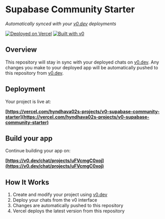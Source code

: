 # Supabase Community Starter

*Automatically synced with your [v0.dev](https://v0.dev) deployments*

[![Deployed on Vercel](https://img.shields.io/badge/Deployed%20on-Vercel-black?style=for-the-badge&logo=vercel)](https://vercel.com/hyndhava02s-projects/v0-supabase-community-starter)
[![Built with v0](https://img.shields.io/badge/Built%20with-v0.dev-black?style=for-the-badge)](https://v0.dev/chat/projects/uFVcmgC0xoj)

## Overview

This repository will stay in sync with your deployed chats on [v0.dev](https://v0.dev).
Any changes you make to your deployed app will be automatically pushed to this repository from [v0.dev](https://v0.dev).

## Deployment

Your project is live at:

**[https://vercel.com/hyndhava02s-projects/v0-supabase-community-starter](https://vercel.com/hyndhava02s-projects/v0-supabase-community-starter)**

## Build your app

Continue building your app on:

**[https://v0.dev/chat/projects/uFVcmgC0xoj](https://v0.dev/chat/projects/uFVcmgC0xoj)**

## How It Works

1. Create and modify your project using [v0.dev](https://v0.dev)
2. Deploy your chats from the v0 interface
3. Changes are automatically pushed to this repository
4. Vercel deploys the latest version from this repository